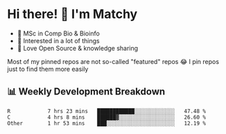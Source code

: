 # Hi there! 👋 I'm Matchy

- 🧬 MSc in Comp Bio & Bioinfo
- 🎈 Interested in a lot of things
- 💜 Love Open Source & knowledge sharing

Most of my pinned repos are not so-called "featured" repos 😂 I pin repos just to find them more easily

## 📊 Weekly Development Breakdown

<!--START_SECTION:waka-->

```text
R            7 hrs 23 mins   ████████████░░░░░░░░░░░░░   47.48 %
C            4 hrs 8 mins    ██████▓░░░░░░░░░░░░░░░░░░   26.60 %
Other        1 hr 53 mins    ███░░░░░░░░░░░░░░░░░░░░░░   12.19 %
```

<!--END_SECTION:waka-->
